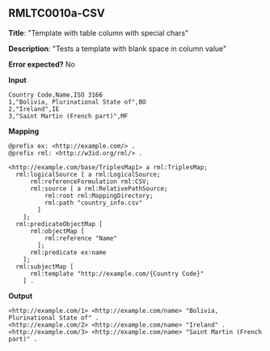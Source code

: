 ## RMLTC0010a-CSV

**Title**: "Template with table column with special chars"

**Description**: "Tests a template with blank space in column value"

**Error expected?** No

**Input**
```
Country Code,Name,ISO 3166
1,"Bolivia, Plurinational State of",BO
2,"Ireland",IE
3,"Saint Martin (French part)",MF

```

**Mapping**
```
@prefix ex: <http://example.com/> .
@prefix rml: <http://w3id.org/rml/> .

<http://example.com/base/TriplesMap1> a rml:TriplesMap;
  rml:logicalSource [ a rml:LogicalSource;
      rml:referenceFormulation rml:CSV;
      rml:source [ a rml:RelativePathSource;
          rml:root rml:MappingDirectory;
          rml:path "country_info.csv"
        ]
    ];
  rml:predicateObjectMap [
      rml:objectMap [
          rml:reference "Name"
        ];
      rml:predicate ex:name
    ];
  rml:subjectMap [
      rml:template "http://example.com/{Country Code}"
    ] .

```

**Output**
```
<http://example.com/1> <http://example.com/name> "Bolivia, Plurinational State of" .
<http://example.com/2> <http://example.com/name> "Ireland" .
<http://example.com/3> <http://example.com/name> "Saint Martin (French part)" .


```

